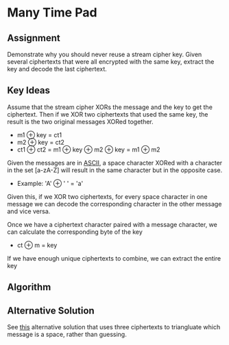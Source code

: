 Many Time Pad
=====

Assignment
-----
Demonstrate why you should never reuse a stream cipher key. Given several ciphertexts that were all encrypted with the same key, extract the key and decode the last ciphertext.

Key Ideas
-----

Assume that the stream cipher XORs the message and the key to get the ciphertext. Then if we XOR two ciphertexts that used the same key, the result is the two original messages XORed together.
- m1 $\oplus$ key = ct1
- m2 $\oplus$ key = ct2
- ct1 $\oplus$ ct2 = m1 $\oplus$ key $\oplus$ m2 $\oplus$ key = m1 $\oplus$ m2

Given the messages are in [ASCII](http://www.asciitable.com/), a space character XORed with a character in the set [a-zA-Z] will result in the same character but in the opposite case.
- Example: 'A' $\oplus$ ' ' = 'a'

Given this, if we XOR two ciphertexts, for every space character in one message we can decode the corresponding character in the other message and vice versa.

Once we have a ciphertext character paired with a message character, we can calculate the corresponding byte of the key
- ct $\oplus$ m = key

If we have enough unique ciphertexts to combine, we can extract the entire key

Algorithm
-----


Alternative Solution
-----
See [this](https://github.com/mithi/simple-cryptography/tree/master/01-many-time-pad#core-idea) alternative solution that uses three ciphertexts to triangluate which message is a space, rather than guessing.

